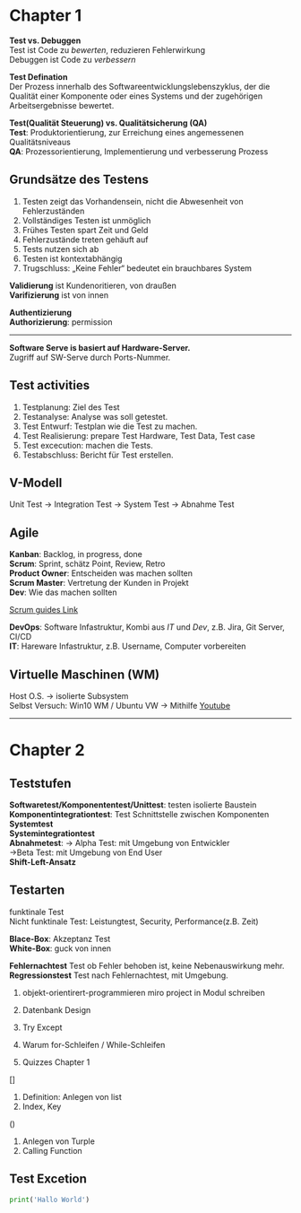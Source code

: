 # Chapter 1

**Test vs. Debuggen**  
Test ist Code zu *bewerten*, reduzieren Fehlerwirkung  
Debuggen ist Code zu *verbessern*  

**Test Defination**  
Der Prozess innerhalb des Softwareentwicklungslebenszyklus, der die Qualität einer Komponente oder eines Systems und der zugehörigen Arbeitsergebnisse bewertet.

**Test(Qualität Steuerung) vs. Qualitätsicherung (QA)**  
**Test**: Produktorientierung, zur Erreichung eines angemessenen Qualitätsniveaus  
**QA**: Prozessorientierung, Implementierung und verbesserung Prozess

## Grundsätze des Testens  
1. Testen zeigt das Vorhandensein, nicht die Abwesenheit von Fehlerzuständen  
2. Vollständiges Testen ist unmöglich  
3. Frühes Testen spart Zeit und Geld
4. Fehlerzustände treten gehäuft auf
5. Tests nutzen sich ab
6. Testen ist kontextabhängig
7. Trugschluss: „Keine Fehler“ bedeutet ein brauchbares System


**Validierung** ist Kundenoritieren, von draußen  
**Varifizierung** ist von innen  

**Authentizierung**  
**Authorizierung**: permission  

---

**Software Serve is basiert auf Hardware-Server.**  
Zugriff auf SW-Serve durch Ports-Nummer.

## Test activities
1. Testplanung: Ziel des Test
2. Testanalyse: Analyse was soll getestet. 
3. Test Entwurf: Testplan wie die Test zu machen. 
4. Test Realisierung: prepare Test Hardware, Test Data, Test case
5. Test excecution: machen die Tests. 
6. Testabschluss: Bericht für Test erstellen. 

## V-Modell
Unit Test -> Integration Test -> System Test -> Abnahme Test



## Agile
**Kanban**: Backlog, in progress, done  
**Scrum**: Sprint, schätz Point, Review, Retro  
**Product Owner**: Entscheiden was machen sollten  
**Scrum Master**: Vertretung der Kunden in Projekt   
**Dev**: Wie das machen sollten  

[Scrum guides Link](https://scrumguides.org/)

**DevOps**: Software Infastruktur, Kombi aus *IT* und *Dev*, z.B. Jira, Git Server, CI/CD  
**IT**: Hareware Infastruktur, z.B. Username, Computer vorbereiten

## Virtuelle Maschinen (WM)
Host O.S. -> isolierte Subsystem  
Selbst Versuch: Win10 WM / Ubuntu VW -> Mithilfe [Youtube](https://www.youtube.com/watch?v=F5MMhNQ3C3I)

---
# Chapter 2
## Teststufen
**Softwaretest/Komponententest/Unittest**: testen isolierte Baustein  
**Komponentintegrationtest**: Test Schnittstelle zwischen Komponenten  
**Systemtest**  
**Systemintegrationtest**  
**Abnahmetest**: -> Alpha Test: mit Umgebung von Entwickler  
                ->Beta Test: mit Umgebung von End User  
 **Shift-Left-Ansatz**

## Testarten
funktinale Test  
Nicht funktinale Test: Leistungtest, Security, Performance(z.B. Zeit)

**Blace-Box**: Akzeptanz Test  
**White-Box**: guck von innen  


**Fehlernachtest** Test ob Fehler behoben ist, keine Nebenauswirkung mehr.  
**Regressionstest**  Test nach Fehlernachtest, mit Umgebung.


1. objekt-orientirert-programmieren
miro project in Modul schreiben

2. Datenbank Design
   
3. Try Except

4. Warum for-Schleifen / While-Schleifen
   
4. Quizzes Chapter 1

[]
1. Definition: Anlegen von list
2. Index, Key

()
1. Anlegen von Turple
2. Calling Function

## Test Excetion
~~~python
print('Hallo World')
~~~